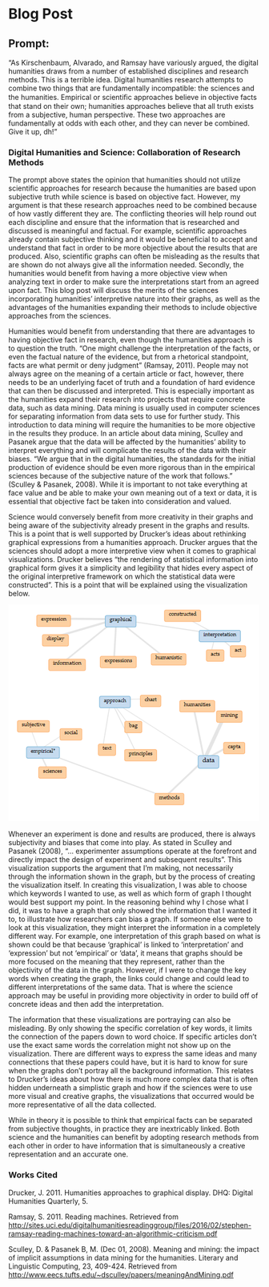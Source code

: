 # Blog Post
## Prompt:
“As Kirschenbaum, Alvarado, and Ramsay have variously argued, the digital humanities draws from a number of established disciplines and research methods. This is a terrible idea. Digital humanities research attempts to combine two things that are fundamentally incompatible: the sciences and the humanities. Empirical or scientiﬁc approaches believe in objective facts that stand on their own; humanities approaches believe that all truth exists from a subjective, human perspective. These two approaches are fundamentally at odds with each other, and they can never be combined. Give it up, dh!”

### Digital Humanities and Science: Collaboration of Research Methods

The prompt above states the opinion that humanities should not utilize scientific approaches for research because the humanities are based upon subjective truth while science is based on objective fact. However, my argument is that these research approaches need to be combined because of how vastly different they are. The conflicting theories will help round out each discipline and ensure that the information that is researched and discussed is meaningful and factual. For example, scientific approaches already contain subjective thinking and it would be beneficial to accept and understand that fact in order to be more objective about the results that are produced. Also, scientific graphs can often be misleading as the results that are shown do not always give all the information needed. Secondly, the humanities would benefit from having a more objective view when analyzing text in order to make sure the interpretations start from an agreed upon fact. This blog post will discuss the merits of the sciences incorporating humanities’ interpretive nature into their graphs, as well as the advantages of the humanities expanding their methods to include objective approaches from the sciences.

Humanities would benefit from understanding that there are advantages to having objective fact in research, even though the humanities approach is to question the truth. “One might challenge the interpretation of the facts, or even the factual nature of the evidence, but from a rhetorical standpoint, facts are what permit or deny judgment” (Ramsay, 2011). People may not always agree on the meaning of a certain article or fact, however, there needs to be an underlying facet of truth and a foundation of hard evidence that can then be discussed and interpreted. This is especially important as the humanities expand their research into projects that require concrete data, such as data mining. Data mining is usually used in computer sciences for separating information from data sets to use for further study. This introduction to data mining will require the humanities to be more objective in the results they produce. In an article about data mining, Sculley and Pasanek argue that the data will be affected by the humanities’ ability to interpret everything and will complicate the results of the data with their biases. “We argue that in the digital humanities, the standards for the initial production of evidence should be even more rigorous than in the empirical sciences because of the subjective nature of the work that follows.” (Sculley & Pasanek, 2008). While it is important to not take everything at face value and be able to make your own meaning out of a text or data, it is essential that objective fact be taken into consideration and valued.  

Science would conversely benefit from more creativity in their graphs and being aware of the subjectivity already present in the graphs and results. This is a point that is well supported by Drucker’s ideas about rethinking graphical expressions from a humanities approach. Drucker argues that the sciences should adopt a more interpretive view when it comes to graphical visualizations. Drucker believes “the rendering of statistical information into graphical form gives it a simplicity and legibility that hides every aspect of the original interpretive framework on which the statistical data were constructed”. This is a point that will be explained using the visualization below.

![](images/Blog_Post_Graph.PNG)

Whenever an experiment is done and results are produced, there is always subjectivity and biases that come into play. As stated in Sculley and Pasanek (2008), “… experimenter assumptions operate at the forefront and directly impact the design of experiment and subsequent results”.  This visualization supports the argument that I’m making, not necessarily through the information shown in the graph, but by the process of creating the visualization itself. In creating this visualization, I was able to choose which keywords I wanted to use, as well as which form of graph I thought would best support my point. In the reasoning behind why I chose what I did, it was to have a graph that only showed the information that I wanted it to, to illustrate how researchers can bias a graph.  If someone else were to look at this visualization, they might interpret the information in a completely different way. For example, one interpretation of this graph based on what is shown could be that because ‘graphical’ is linked to ‘interpretation’ and ‘expression’ but not ‘empirical’ or ‘data’, it means that graphs should be more focused on the meaning that they represent, rather than the objectivity of the data in the graph. However, if I were to change the key words when creating the graph, the links could change and could lead to different interpretations of the same data. That is where the science approach may be useful in providing more objectivity in order to build off of concrete ideas and then add the interpretation. 

The information that these visualizations are portraying can also be misleading. By only showing the specific correlation of key words, it limits the connection of the papers down to word choice. If specific articles don’t use the exact same words the correlation might not show up on the visualization. There are different ways to express the same ideas and many connections that these papers could have, but it is hard to know for sure when the graphs don’t portray all the background information. This relates to Drucker’s ideas about how there is much more complex data that is often hidden underneath a simplistic graph and how if the sciences were to use more visual and creative graphs, the visualizations that occurred would be more representative of all the data collected.

While in theory it is possible to think that empirical facts can be separated from subjective thoughts, in practice they are inextricably linked.  Both science and the humanities can benefit by adopting research methods from each other in order to have information that is simultaneously a creative representation and an accurate one. 


### Works Cited

Drucker, J. 2011. Humanities approaches to graphical display. DHQ: Digital Humanities
Quarterly, 5. 

Ramsay, S. 2011. Reading machines. Retrieved from 
http://sites.uci.edu/digitalhumanitiesreadinggroup/files/2016/02/stephen-ramsay-reading-machines-toward-an-algorithmic-criticism.pdf

Sculley, D. & Pasanek B, M. (Dec 01, 2008). Meaning and mining: the impact of implicit 
assumptions in data mining for the humanities. Literary and Linguistic Computing, 23, 409-424. Retrieved from http://www.eecs.tufts.edu/~dsculley/papers/meaningAndMining.pdf 


